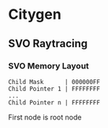 # Citygen

## SVO Raytracing

### SVO Memory Layout

```
Child Mask      | 000000FF
Child Pointer 1 | FFFFFFFF
...
Child Pointer n | FFFFFFFF
```

First node is root node
